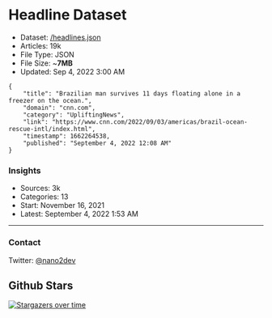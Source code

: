 # Headline Dataset

- Dataset: [/headlines.json](https://raw.githubusercontent.com/fwd/news/master/headlines.json) 
- Articles: 19k
- File Type: JSON
- File Size: ~**7MB**
- Updated: Sep 4, 2022 3:00 AM

```
{
    "title": "Brazilian man survives 11 days floating alone in a freezer on the ocean.",
    "domain": "cnn.com",
    "category": "UpliftingNews",
    "link": "https://www.cnn.com/2022/09/03/americas/brazil-ocean-rescue-intl/index.html",
    "timestamp": 1662264538,
    "published": "September 4, 2022 12:08 AM"
}
```

### Insights

- Sources: 3k
- Categories: 13
- Start: November 16, 2021
- Latest: September 4, 2022 1:53 AM

---

### Contact 

Twitter: [@nano2dev](https://twitter.com/nano2dev)

## Github Stars

[![Stargazers over time](https://starchart.cc/fwd/news.svg)](https://starchart.cc/fwd/news)
